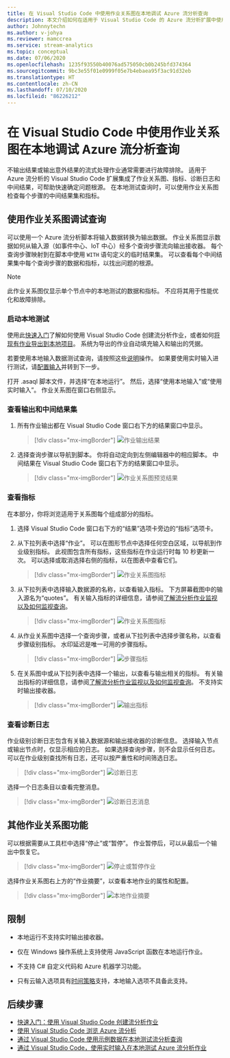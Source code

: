 ```yaml
---
title: 在 Visual Studio Code 中使用作业关系图在本地调试 Azure 流分析查询
description: 本文介绍如何在适用于 Visual Studio Code 的 Azure 流分析扩展中使用作业关系图在本地调试查询。
author: Johnnytechn
ms.author: v-johya
ms.reviewer: mamccrea
ms.service: stream-analytics
ms.topic: conceptual
ms.date: 07/06/2020
ms.openlocfilehash: 1235f93550b40076ad575050cb0b245bfd374364
ms.sourcegitcommit: 9bc3e55f01e0999f05e7b4ebaea95f3ac91d32eb
ms.translationtype: HT
ms.contentlocale: zh-CN
ms.lasthandoff: 07/10/2020
ms.locfileid: "86226212"
---
```

# <a name="debug-azure-stream-analytics-queries-locally-using-job-diagram-in-visual-studio-code"></a>在 Visual Studio Code 中使用作业关系图在本地调试 Azure 流分析查询

不输出结果或输出意外结果的流式处理作业通常需要进行故障排除。 适用于 Azure 流分析的 Visual Studio Code 扩展集成了作业关系图、指标、诊断日志和中间结果，可帮助快速确定问题根源。 在本地测试查询时，可以使用作业关系图检查每个步骤的中间结果集和指标。

## <a name="debug-a-query-using-job-diagram"></a>使用作业关系图调试查询

可以使用一个 Azure 流分析脚本将输入数据转换为输出数据。 作业关系图显示数据如何从输入源（如事件中心、IoT 中心）经多个查询步骤流向输出接收器。 每个查询步骤映射到在脚本中使用 `WITH` 语句定义的临时结果集。 可以查看每个中间结果集中每个查询步骤的数据和指标，以找出问题的根源。

> [!NOTE]
> 此作业关系图仅显示单个节点中的本地测试的数据和指标。 不应将其用于性能优化和故障排除。

### <a name="start-local-testing"></a>启动本地测试

使用此[快速入门](quick-create-vs-code.md)了解如何使用 Visual Studio Code 创建流分析作业，或者如何[将现有作业导出到本地项目](visual-studio-code-explore-jobs.md)。 系统为导出的作业自动填充输入和输出的凭据。

若要使用本地输入数据测试查询，请按照这些[说明](visual-studio-code-local-run.md)操作。 如果要使用实时输入进行测试，请[配置输入](stream-analytics-add-inputs.md)并转到下一步。 

打开 \.asaql 脚本文件，并选择“在本地运行”。 然后，选择“使用本地输入”或“使用实时输入”。 作业关系图在窗口右侧显示。

### <a name="view-the-output-and-intermediate-result-set"></a>查看输出和中间结果集  

1. 所有作业输出都在 Visual Studio Code 窗口右下方的结果窗口中显示。

   > [!div class="mx-imgBorder"]
   > ![作业输出结果](./media/debug-locally-using-job-diagram-vs-code/job-output-results.png)

2. 选择查询步骤以导航到脚本。 你将自动定向到左侧编辑器中的相应脚本。 中间结果在 Visual Studio Code 窗口右下方的结果窗口中显示。

   > [!div class="mx-imgBorder"]
   > ![作业关系图预览结果](./media/debug-locally-using-job-diagram-vs-code/preview-result.png)

### <a name="view-metrics"></a>查看指标

在本部分，你将浏览适用于关系图每个组成部分的指标。

1. 选择 Visual Studio Code 窗口右下方的“结果”选项卡旁边的“指标”选项卡。

2. 从下拉列表中选择“作业”。 可以在图形节点中选择任何空白区域，以导航到作业级别指标。 此视图包含所有指标，这些指标在作业运行时每 10 秒更新一次。 可以选择或取消选择右侧的指标，以在图表中查看它们。

   > [!div class="mx-imgBorder"]
   > ![作业关系图指标](./media/debug-locally-using-job-diagram-vs-code/job-metrics.png)

3. 从下拉列表中选择输入数据源的名称，以查看输入指标。 下方屏幕截图中的输入源名为“quotes”。 有关输入指标的详细信息，请参阅[了解流分析作业监视以及如何监视查询](stream-analytics-monitoring.md)。

   > [!div class="mx-imgBorder"]
   > ![作业关系图指标](./media/debug-locally-using-job-diagram-vs-code/input-metrics.png)

4. 从作业关系图中选择一个查询步骤，或者从下拉列表中选择步骤名称，以查看步骤级别指标。 水印延迟是唯一可用的步骤指标。

   > [!div class="mx-imgBorder"]
   > ![步骤指标](./media/debug-locally-using-job-diagram-vs-code/step-metrics.png)

5. 在关系图中或从下拉列表中选择一个输出，以查看与输出相关的指标。 有关输出指标的详细信息，请参阅[了解流分析作业监视以及如何监视查询](stream-analytics-monitoring.md)。 不支持实时输出接收器。

   > [!div class="mx-imgBorder"]
   > ![输出指标](./media/debug-locally-using-job-diagram-vs-code/output-metrics.png)

### <a name="view-diagnostic-logs"></a>查看诊断日志

作业级别诊断日志包含有关输入数据源和输出接收器的诊断信息。 选择输入节点或输出节点时，仅显示相应的日志。 如果选择查询步骤，则不会显示任何日志。 可以在作业级别查找所有日志，还可以按严重性和时间筛选日志。

   > [!div class="mx-imgBorder"]
   > ![诊断日志](./media/debug-locally-using-job-diagram-vs-code/diagnostic-logs.png)

   选择一个日志条目以查看完整消息。

   > [!div class="mx-imgBorder"]
   > ![诊断日志消息](./media/debug-locally-using-job-diagram-vs-code/diagnostic-logs-message.png)


## <a name="other-job-diagram-features"></a>其他作业关系图功能

可以根据需要从工具栏中选择“停止”或“暂停”。 作业暂停后，可以从最后一个输出中恢复它。

> [!div class="mx-imgBorder"]
> ![停止或暂停作业](./media/debug-locally-using-job-diagram-vs-code/stop-pause-job.png)

选择作业关系图右上方的“作业摘要”，以查看本地作业的属性和配置。

> [!div class="mx-imgBorder"]
> ![本地作业摘要](./media/debug-locally-using-job-diagram-vs-code/job-summary.png)

## <a name="limitations"></a>限制

* 本地运行不支持实时输出接收器。

* 仅在 Windows 操作系统上支持使用 JavaScript 函数在本地运行作业。

* 不支持 C# 自定义代码和 Azure 机器学习功能。 

* 只有云输入选项具有[时间策略](stream-analytics-time-handling.md)支持，本地输入选项不具备此支持。

## <a name="next-steps"></a>后续步骤

* [快速入门：使用 Visual Studio Code 创建流分析作业](quick-create-vs-code.md)
* [使用 Visual Studio Code 浏览 Azure 流分析](visual-studio-code-explore-jobs.md)
* [通过 Visual Studio Code 使用示例数据在本地测试流分析查询](visual-studio-code-local-run.md)
* [通过 Visual Studio Code，使用实时输入在本地测试 Azure 流分析作业](visual-studio-code-local-run-live-input.md)

